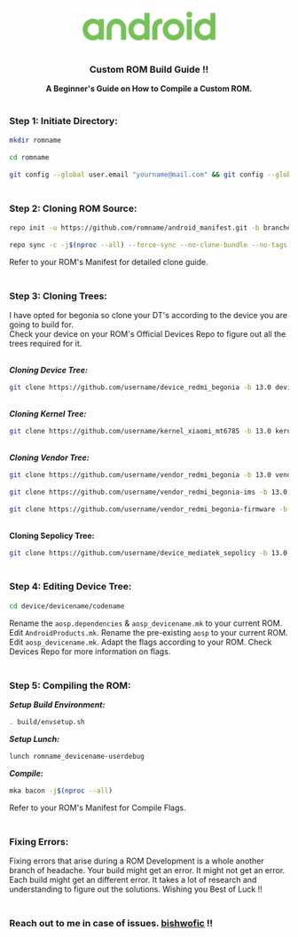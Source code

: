 <div align ="center">
<img src="https://raw.githubusercontent.com/bishwofic/BuildGuide/main/res/Android.png" width="250"/>
<h3> Custom ROM Build Guide !! </h3>
<b> A Beginner's Guide on How to Compile a Custom ROM.</b>
</div>
<br>

### Step 1: Initiate Directory:

```bash
mkdir romname
```
```bash
cd romname
```
```bash
git config --global user.email "yourname@mail.com" && git config --global user.name "yourname" 
```

### <br>Step 2: Cloning ROM Source:

```bash
repo init -u https://github.com/romname/android_manifest.git -b branches
```
```bash
repo sync -c -j$(nproc --all) --force-sync --no-clone-bundle --no-tags
```
Refer to your ROM's Manifest for detailed clone guide.

### <br>Step 3: Cloning Trees:
I have opted for begonia so clone your DT's according to the device you are going to build for.
<br>Check your device on your ROM's Official Devices Repo to figure out all the trees required for it.

<b><i><br>Cloning Device Tree:</i></b>
```bash
git clone https://github.com/username/device_redmi_begonia -b 13.0 device/redmi/begonia
```

<b><i><br>Cloning Kernel Tree:</i></b>
```bash
git clone https://github.com/username/kernel_xiaomi_mt6785 -b 13.0 kernel/xiaomi/mt6785
```

<b><i><br>Cloning Vendor Tree:</i></b>
```bash
git clone https://github.com/username/vendor_redmi_begonia -b 13.0 vendor/redmi/begonia
```
```bash
git clone https://github.com/username/vendor_redmi_begonia-ims -b 13.0 vendor/redmi/begonia-ims
```
```bash
git clone https://github.com/username/vendor_redmi_begonia-firmware -b 13.0 vendor/redmi/begonia-firmware
```

<b><br>Cloning Sepolicy Tree:</b>
```bash
git clone https://github.com/username/device_mediatek_sepolicy -b 13.0 device/mediatek/sepolicy
```
</i>

### <br>Step 4: Editing Device Tree:
```bash
cd device/devicename/codename
```
Rename the ```aosp.dependencies``` & ```aosp_devicename.mk``` to your current ROM.<br>
Edit ```AndroidProducts.mk```. Rename the pre-existing ```aosp``` to your current ROM.<br>
Edit ```aosp_devicename.mk```. Adapt the flags according to your ROM. Check Devices Repo for more information on flags.<br>
</i>

### <br>Step 5: Compiling the ROM:
<b><i>Setup Build Environment:</i></b>
```bash
. build/envsetup.sh
```

<b><i>Setup Lunch:</i></b>
```bash
lunch romname_devicename-userdebug
```

<b><i>Compile:</i></b>
```bash
mka bacon -j$(nproc --all)
```
Refer to your ROM's Manifest for Compile Flags.
</i>

### <br>Fixing Errors:
Fixing errors that arise during a ROM Development is a whole another branch of headache. Your build might get an error. It might not get an error. Each build might get an different error. 
It takes a lot of research and understanding to figure  out the solutions.
Wishing you Best of Luck !!

### <br>Reach out to me in case of issues. [bishwofic](https://t.me/bishwofic) !!